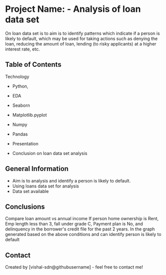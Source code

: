 # Project Name: - Analysis of loan data set
On loan data set is to aim is to identify patterns which indicate if a person is likely to default, which may be used for taking actions such as denying the loan, reducing the amount of loan, lending (to risky applicants) at a higher interest rate, etc.


## Table of Contents
Technology
* Python, 
* EDA
* Seaborn
* Matplotlib.pyplot
* Numpy
* Pandas  
 
* Presentation 
* Conclusion on loan data set analysis


## General Information
- Aim is to analysis and identify a person is likely to default.
- Using loans data set for analysis 
- Data set available 


## Conclusions
Compare loan amount vs annual income If person home ownership is Rent, Emp length less than 3, fall under grade C, Payment plan is No, and delinquency in the borrower's credit file for the past 2 years.​
In the graph generated based on the above conditions and can identify person is likely to default


## Contact
Created by [vishal-sdn@githubusername] - feel free to contact me!
